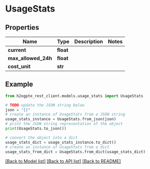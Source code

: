 # UsageStats


## Properties

Name | Type | Description | Notes
------------ | ------------- | ------------- | -------------
**current** | **float** |  | 
**max_allowed_24h** | **float** |  | 
**cost_unit** | **str** |  | 

## Example

```python
from h2ogpte_rest_client.models.usage_stats import UsageStats

# TODO update the JSON string below
json = "{}"
# create an instance of UsageStats from a JSON string
usage_stats_instance = UsageStats.from_json(json)
# print the JSON string representation of the object
print(UsageStats.to_json())

# convert the object into a dict
usage_stats_dict = usage_stats_instance.to_dict()
# create an instance of UsageStats from a dict
usage_stats_from_dict = UsageStats.from_dict(usage_stats_dict)
```
[[Back to Model list]](../README.md#documentation-for-models) [[Back to API list]](../README.md#documentation-for-api-endpoints) [[Back to README]](../README.md)


